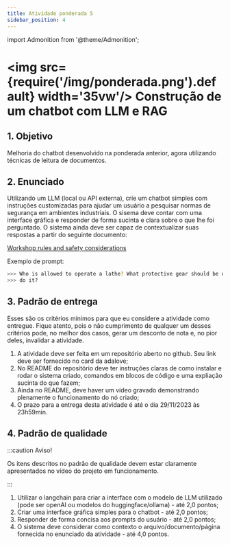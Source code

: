 ```yaml
---
title: Atividade ponderada 5
sidebar_position: 4
---
```

import Admonition from '@theme/Admonition';

# <img src={require('/img/ponderada.png').default} width='35vw'/> Construção de um chatbot com LLM e RAG

## 1. Objetivo
Melhoria do chatbot desenvolvido na ponderada anterior, agora utilizando
técnicas de leitura de documentos.

## 2. Enunciado

Utilizando um LLM (local ou API externa), crie um chatbot simples com
instruções customizadas para ajudar um usuário a pesquisar normas de segurança
em ambientes industriais. O sisema deve contar com uma interface gráfica e
responder de forma sucinta e clara sobre o que lhe foi perguntado. O sistema
ainda deve ser capaz de contextualizar suas respostas a partir do seguinte
documento: 

[Workshop rules and safety
considerations](https://www.deakin.edu.au/students/study-support/faculties/sebe/abe/workshop/rules-safety)

Exemplo de prompt:

```bash
>>> Who is allowed to operate a lathe? What protective gear should be used to
>>> do it?
```

## 3. Padrão de entrega

Esses são os critérios mínimos para que eu considere a atividade como entregue.
Fique atento, pois o não cumprimento de qualquer um desses critérios pode, no
melhor dos casos, gerar um desconto de nota e, no pior deles, invalidar a
atividade.

1. A atividade deve ser feita em um repositório aberto no github. Seu link deve
   ser fornecido no card da adalove;
2. No README do repositório deve ter instruções claras de como instalar e rodar
   o sistema criado, comandos em blocos de código e uma expliação sucinta do
   que fazem;
3. Ainda no README, deve haver um vídeo gravado demonstrando plenamente o
   funcionamento do nó criado;
4. O prazo para a entrega desta atividade é até o dia 29/11/2023 às 23h59min.

## 4. Padrão de qualidade

:::caution Aviso!

Os itens descritos no padrão de qualidade devem estar claramente apresentados
no vídeo do projeto em funcionamento.

:::

1. Utilizar o langchain para criar a interface com o modelo de LLM utilizado
   (pode ser openAI ou modelos do huggingface/ollama) - até 2,0 pontos;
2. Criar uma interface gráfica simples para o chatbot - até 2,0 pontos;
3. Responder de forma concisa aos prompts do usuário - até 2,0 pontos;
4. O sistema deve considerar como contexto o arquivo/documento/página fornecida
   no enunciado da atividade - até 4,0 pontos.

